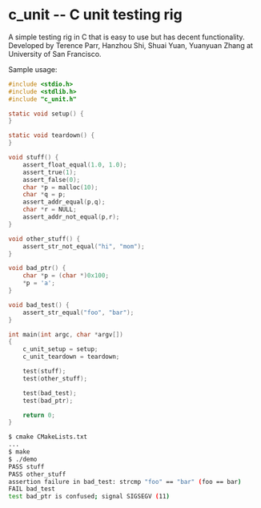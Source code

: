 # c_unit -- C unit testing rig

A simple testing rig in C that is easy to use but has decent functionality. Developed by Terence Parr, Hanzhou Shi, Shuai Yuan, Yuanyuan Zhang at University of San Francisco.

Sample usage:

```c
#include <stdio.h>
#include <stdlib.h>
#include "c_unit.h"

static void setup() {
}

static void teardown() {
}

void stuff() {
    assert_float_equal(1.0, 1.0);
    assert_true(1);
    assert_false(0);
    char *p = malloc(10);
    char *q = p;
    assert_addr_equal(p,q);
    char *r = NULL;
    assert_addr_not_equal(p,r);
}

void other_stuff() {
    assert_str_not_equal("hi", "mom");
}

void bad_ptr() {
    char *p = (char *)0x100;
    *p = 'a';
}

void bad_test() {
    assert_str_equal("foo", "bar");
}

int main(int argc, char *argv[])
{
    c_unit_setup = setup;
    c_unit_teardown = teardown;

    test(stuff);
    test(other_stuff);

    test(bad_test);
    test(bad_ptr);

    return 0;
}
```

```bash
$ cmake CMakeLists.txt
...
$ make
$ ./demo
PASS stuff
PASS other_stuff
assertion failure in bad_test: strcmp "foo" == "bar" (foo == bar)
FAIL bad_test
test bad_ptr is confused; signal SIGSEGV (11)
```